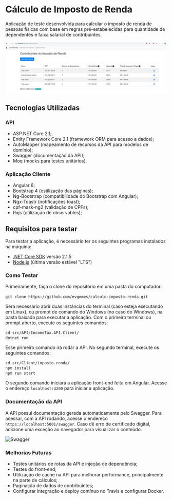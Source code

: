 # Cálculo de Imposto de Renda

Aplicação de teste desenvolvida para calcular o imposto de renda de pessoas físicas com base em regras pré-estabelecidas para quantidade de dependentes e faixa salarial de contribuintes.

![Aplicação](https://raw.githubusercontent.com/evgomes/calculo-imposto-renda/master/images/taxpayers-list.png)

## Tecnologias Utilizadas

### API
- ASP.NET Core 2.1;
- Entity Framework Core 2.1 (framework ORM para acesso a dados);
- AutoMapper (mapeamento de recursos da API para modelos de domínio);
- Swagger (documentação da API);
- Moq (mocks para testes unitários).

### Aplicação Cliente
- Angular 6;
- Bootstrap 4 (estilização das páginas);
- Ng-Bootstrap (compatibilidade do Bootstrap com Angular);
- Ngx-Toastr (notificações toast);
- cpf-mask-ng2 (validação de CPFs);
- Rxjs (utilização de observables);

## Requisitos para testar

Para testar a aplicação, é necessário ter os seguintes programas instalados na máquina:

- [.NET Core SDK](https://www.microsoft.com/net/download/dotnet-core/2.1) versão 2.1.5
- [Node.js](https://nodejs.org/en/download/) (última versão estável "LTS")

### Como Testar

Primeiramente, faça o clone do repositório em uma pasta do computador:

```git clone https://github.com/evgomes/calculo-imposto-renda.git```

Será necessário abrir duas instâncias do terminal (caso esteja executando em Linux), ou prompt de comando do Windows (no caso do Windows), na pasta baixada para executar a aplicação. Com o primeiro terminal ou prompt aberto, execute os seguintes comandos:

```
cd src/API/IncomeTax.API.Client/
dotnet run
```

Esse primeiro comando irá rodar a API. No segundo terminal, execute os seguintes comandos:

```
cd src/Client/imposto-renda/
npm install
npm run start
```

O segundo comando iniciará a aplicação front-end feita em Angular. Acesse o endereço ```localhost:4200``` para iniciar a aplicação.

### Documentação da API

A API possui documentação gerada automaticamente pelo Swagger. Para acessar, com a API rodando, acesse o endereço ```https://localhost:5001/swagger```. Caso dê erro de certificado digital, adicione uma exceção ao navegador para visualizar o conteúdo.

![Swagger](https://raw.githubusercontent.com/evgomes/calculo-imposto-renda/master/images/swagger-doc.png)

### Melhorias Futuras
- Testes unitários de rotas da API e injeção de dependência;
- Testes do front-end;
- Utilização de cache na API para melhorar performance, principalmente na parte de cálculos;
- Paginação de dados de contribuintes;
- Configurar integração e deploy contínuo no Travis e configurar Docker.
